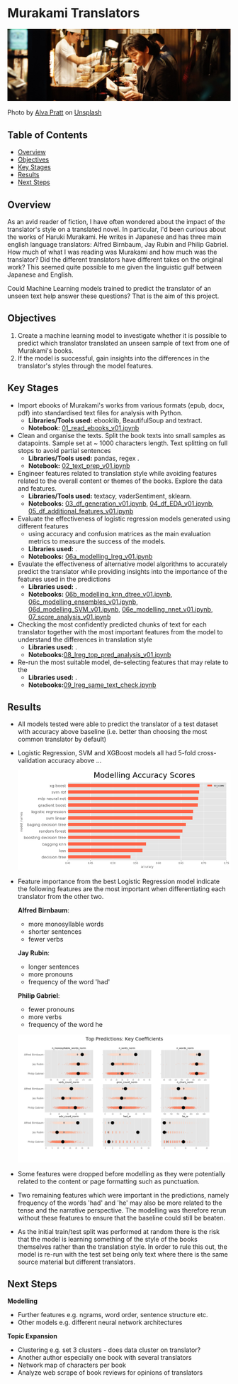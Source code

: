 # Murakami Translators

![Murakami Reader Header](https://github.com/steven-mcdonald/murakami_translators/blob/master/images/alva-pratt-a5ToDH34m0I-unsplash-crop.jpg)

Photo by [Alva Pratt](https://unsplash.com/@alvapratt?utm_source=unsplash&utm_medium=referral&utm_content=creditCopyText) on [Unsplash](https://unsplash.com/s/photos/japanese-reading?utm_source=unsplash&utm_medium=referral&utm_content=creditCopyText)

## Table of Contents

- [Overview](#overview)
- [Objectives](#objectives)
- [Key Stages](#key-stages)
- [Results](#results)
- [Next Steps](#next-steps)

## Overview

As an avid reader of fiction, I have often wondered about the impact of the translator's style on a translated novel. In particular, I'd been curious about the works of Haruki Murakami. He writes in Japanese and has three main english language translators: Alfred Birnbaum, Jay Rubin and Philip Gabriel.  How much of what I was reading was Murakami and how much was the translator? Did the different translators have different takes on the original work? This seemed quite possible to me given the linguistic gulf between Japanese and English.

Could Machine Learning models trained to predict the translator of an unseen text help answer these questions? That is the aim of this project.

## Objectives

1. Create a machine learning model to investigate whether it is possible to predict which translator translated an unseen sample of text from one of Murakami's books.
2. If the model is successful, gain insights into the differences in the translator's styles through the model features.

## Key Stages

- Import ebooks of Murakami's works from various formats (epub, docx, pdf) into standardised text files for analysis with Python.
  -  **Libraries/Tools used:** ebooklib, BeautifulSoup and textract.
  - **Notebook:** [01_read_ebooks_v01.ipynb](https://github.com/steven-mcdonald/murakami_translators/blob/master/notebooks/01_read_ebooks_v01.ipynb)
- Clean and organise the texts. Split the book texts into small samples as datapoints. Sample set at ~ 1000 characters length. Text splitting on full stops to avoid partial sentences
  - **Libraries/Tools used:** pandas, regex .
  - **Notebook:** [02_text_prep_v01.ipynb](https://github.com/steven-mcdonald/murakami_translators/blob/master/notebooks/02_text_prep_v01.ipynb)
- Engineer features related to translation style while avoiding features related to the overall content or themes of the books. Explore the data and features.
  - **Libraries/Tools used:** textacy, vaderSentiment, sklearn.
  - **Notebooks:** [03_df_generation_v01.ipynb](https://github.com/steven-mcdonald/murakami_translators/blob/master/notebooks/03_df_generation_v01.ipynb), [04_df_EDA_v01.ipynb](https://github.com/steven-mcdonald/murakami_translators/blob/master/notebooks/04_df_EDA_v01.ipynb),  [05_df_additional_features_v01.ipynb](https://github.com/steven-mcdonald/murakami_translators/blob/master/notebooks/05_df_additional_features_v01.ipynb)
- Evaluate the effectiveness of logistic regression models generated using different features
  - using accuracy and confusion matrices as the main evaluation metrics to measure the success of the models.
  - **Libraries used:** .
  - **Notebooks:** [06a_modelling_lreg_v01.ipynb](https://github.com/steven-mcdonald/murakami_translators/blob/master/notebooks/06a_modelling_lreg_v01.ipynb)
- Evaulate the effectiveness of alternative model algorithms to accurately predict the translator while providing insights into the importance of the features used in the predictions
  - **Libraries used:** .
  - **Notebooks:** [06b_modelling_knn_dtree_v01.ipynb](https://github.com/steven-mcdonald/murakami_translators/blob/master/notebooks/06b_modelling_knn_dtree_v01.ipynb), [06c_modelling_ensembles_v01.ipynb](https://github.com/steven-mcdonald/murakami_translators/blob/master/notebooks/06c_modelling_ensembles_v01.ipynb), [06d_modelling_SVM_v01.ipynb](https://github.com/steven-mcdonald/murakami_translators/blob/master/notebooks/06d_modelling_SVM_v01.ipynb), [06e_modelling_nnet_v01.ipynb](https://github.com/steven-mcdonald/murakami_translators/blob/master/notebooks/06e_modelling_nnet_v01.ipynb), [07_score_analysis_v01.ipynb](https://github.com/steven-mcdonald/murakami_translators/blob/master/notebooks/07_score_analysis_v01.ipynb)
- Checking the most confidently predicted chunks of text for each translator together with the most important features from the model to understand the differences in translation style
  - **Libraries used:** .
  - **Notebooks:**[08_lreg_top_pred_analysis_v01.ipynb](https://github.com/steven-mcdonald/murakami_translators/blob/master/notebooks/08_lreg_top_pred_analysis_v01.ipynb)
- Re-run the most suitable model, de-selecting features that may relate to the 
  - **Libraries used:** .
  - **Notebooks:**[09_lreg_same_text_check.ipynb](https://github.com/steven-mcdonald/murakami_translators/blob/master/notebooks/09_lreg_same_text_check.ipynb)

## Results

- All models tested were able to predict the translator of a test dataset with accuracy above baseline (i.e. better than choosing the most common translator by default)

- Logistic Regression, SVM and XGBoost models all had 5-fold cross-validation accuracy above ...

  ![model scores](https://github.com/steven-mcdonald/murakami_translators/blob/master/images/model_cv_acc_comparison_01.png)

- Feature importance from the best Logistic Regression model indicate the following features are the most important when differentiating each translator from the other two.

  **Alfred Birnbaum**:

  - more monosyllable words
  - shorter sentences
  - fewer verbs

  **Jay Rubin**:

  - longer sentences
  - more pronouns
  - frequency of the word 'had'

  **Philip Gabriel**:

  - fewer pronouns
  - more verbs
  - frequency of the word he

  ![model scores](https://github.com/steven-mcdonald/murakami_translators/blob/master/images/top_pred_key_coeffs_01.png)

- Some features were dropped before modelling as they were potentially related to the content  or page formatting such as punctuation.

- Two remaining features which were important in the predictions, namely frequency of the words 'had' and 'he' may also be more related to the tense and the narrative perspective. The modelling was therefore rerun without these features to ensure that the baseline could still be beaten.

- As the initial train/test split was performed at random there is the risk that the model is learning something of the style of the books themselves rather than the translation style. In order to rule this out, the model is re-run with the test set being only text where there is the same source material but different translators. 

## Next Steps

**Modelling**

- Further features e.g. ngrams, word order, sentence structure etc.
- Other models e.g. different neural network architectures 

**Topic Expansion**

- Clustering e.g. set 3 clusters - does data cluster on translator?
- Another author especially one book with several translators
- Network map of characters per book 
- Analyze web scrape of book reviews for opinions of translators
